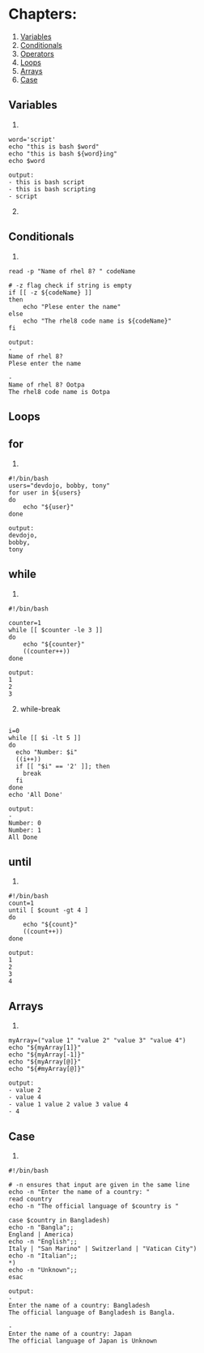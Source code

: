 # Chapters:
1. [Variables](#varaibles)
2. [Conditionals](#conditionals)
3. [Operators](#operators)
4. [Loops](#loops)
5. [Arrays](#arrays)
6. [Case](#case)

## Variables
1. 
```#!/bin/bash
word='script'
echo "this is bash $word"
echo "this is bash ${word}ing"
echo $word

output: 
- this is bash script
- this is bash scripting
- script
```
2.

## Conditionals
1.
```#!/bin/bash
read -p "Name of rhel 8? " codeName

# -z flag check if string is empty
if [[ -z ${codeName} ]]
then 
    echo "Plese enter the name"
else
    echo "The rhel8 code name is ${codeName}"
fi

output:
-
Name of rhel 8? 
Plese enter the name

-
Name of rhel 8? Ootpa        
The rhel8 code name is Ootpa

```
## Loops

## for
1.
```
#!/bin/bash
users="devdojo, bobby, tony"
for user in ${users}
do 
    echo "${user}"
done

output: 
devdojo,
bobby,
tony
```

## while
1.
```
#!/bin/bash

counter=1
while [[ $counter -le 3 ]]
do
    echo "${counter}"
    ((counter++))
done

output: 
1
2
3
```
2. while-break
```#!/bin/bash

i=0
while [[ $i -lt 5 ]]
do
  echo "Number: $i"
  ((i++))
  if [[ "$i" == '2' ]]; then
    break
  fi
done
echo 'All Done'

output: 
- 
Number: 0
Number: 1
All Done
```
## until
1.
```
#!/bin/bash
count=1
until [ $count -gt 4 ]
do
    echo "${count}"
    ((count++))
done

output:
1
2
3
4
```
## Arrays
1.
```#!/bin/bash
myArray=("value 1" "value 2" "value 3" "value 4")
echo "${myArray[1]}"
echo "${myArray[-1]}"
echo "${myArray[@]}"
echo "${#myArray[@]}"

output: 
- value 2
- value 4
- value 1 value 2 value 3 value 4
- 4
```
## Case
1.
```
#!/bin/bash

# -n ensures that input are given in the same line
echo -n "Enter the name of a country: "
read country
echo -n "The official language of $country is "

case $country in Bangladesh)
echo -n "Bangla";;
England | America)
echo -n "English";;
Italy | "San Marino" | Switzerland | "Vatican City")
echo -n "Italian";;
*)
echo -n "Unknown";;
esac

output: 
-
Enter the name of a country: Bangladesh
The official language of Bangladesh is Bangla.

-
Enter the name of a country: Japan
The official language of Japan is Unknown
```

